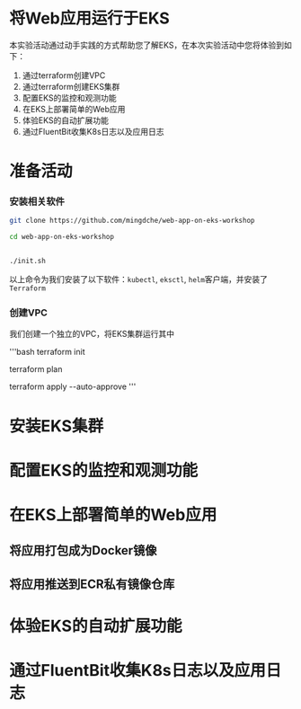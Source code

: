 # 将Web应用运行于EKS
本实验活动通过动手实践的方式帮助您了解EKS，在本次实验活动中您将体验到如下：
1. 通过terraform创建VPC
2. 通过terraform创建EKS集群
3. 配置EKS的监控和观测功能
4. 在EKS上部署简单的Web应用
5. 体验EKS的自动扩展功能
6. 通过FluentBit收集K8s日志以及应用日志

# 准备活动
### 安装相关软件
```bash
git clone https://github.com/mingdche/web-app-on-eks-workshop 

cd web-app-on-eks-workshop


./init.sh
```

以上命令为我们安装了以下软件：`kubectl`, `eksctl`, `helm`客户端，并安装了`Terraform`

### 创建VPC
我们创建一个独立的VPC，将EKS集群运行其中

'''bash
terraform init

terraform plan

terraform apply --auto-approve
'''

# 安装EKS集群



# 配置EKS的监控和观测功能


# 在EKS上部署简单的Web应用
## 将应用打包成为Docker镜像



## 将应用推送到ECR私有镜像仓库





# 体验EKS的自动扩展功能



# 通过FluentBit收集K8s日志以及应用日志



